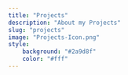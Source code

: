 ```yaml
---
title: "Projects"
description: "About my Projects"
slug: "projects"
image: "Projects-Icon.png"
style:
    background: "#2a9d8f"
    color: "#fff"
---
```

